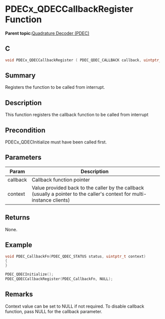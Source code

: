 # PDECx\_QDECCallbackRegister Function

**Parent topic:**[Quadrature Decoder \(PDEC\)](GUID-6A3DDAF4-F27F-43B4-915E-750B2707BF64.md)

## C

```c
void PDECx_QDECCallbackRegister ( PDEC_QDEC_CALLBACK callback, uintptr_t context ) // x is instance of the peripheral and it is applicable only for devices having multiple instances of the peripheral.
```

## Summary

Registers the function to be called from interrupt.

## Description

This function registers the callback function to be called from interrupt

## Precondition

PDECx\_QDECInitialize must have been called first.

## Parameters

|Param|Description|
|-----|-----------|
|callback|Callback function pointer|
|context|Value provided back to the caller by the callback \(usually a pointer to the caller's context for multi-instance clients\)|

## Returns

None.

## Example

```c
void PDEC_CallbackFn(PDEC_QDEC_STATUS status, uintptr_t context)
{
}

PDEC_QDECInitialize();
PDEC_QDECCallbackRegister(PDEC_CallbackFn, NULL);
```

## Remarks

Context value can be set to NULL if not required. To disable callback function, pass NULL for the callback parameter.

